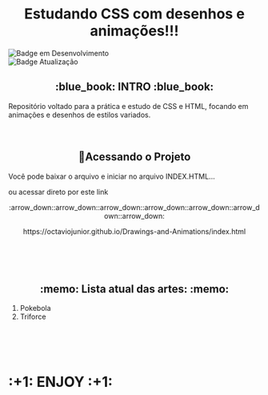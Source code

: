 <h1 align="center"> Estudando CSS com desenhos e animações!!! </h1>

![Badge em Desenvolvimento](http://img.shields.io/static/v1?label=STATUS&message=EM%20DESENVOLVIMENTO&color=GREEN&style=for-the-badge)                          
![Badge Atualização](http://img.shields.io/static/v1?label=ÚLTIMA%20ATUALIZAÇÃO&message=MAIO&color=GREEN&style=for-the-badge)

<h2 align="center"> :blue_book: INTRO :blue_book: </h2>
Repositório voltado para a prática e estudo de CSS e HTML, focando em animações e desenhos de estilos variados.
<br><br><br>
<h2 align="center"> 📁Acessando o Projeto </h2>

<p>Você pode baixar o arquivo e iniciar no arquivo INDEX.HTML...</p>

<p>ou acessar direto por este link </p>
<p align="center">
:arrow_down::arrow_down::arrow_down::arrow_down::arrow_down::arrow_down::arrow_down:
</p>
<p align="center">
https://octaviojunior.github.io/Drawings-and-Animations/index.html
</p>
<br><br><br>

<h2 align="center"> :memo: Lista atual das artes: :memo: </h2>
<ol>
  <li>Pokebola</li>
  <li>Triforce</li>

</ol>

<br><br><br>

<h1> :+1: ENJOY :+1: </h1>